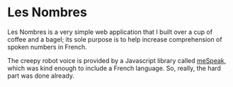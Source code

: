 Les Nombres
===========

Les Nombres is a very simple web application that I built
over a cup of coffee and a bagel; its sole purpose is to
help increase comprehension of spoken numbers in French.

The creepy robot voice is provided by a Javascript library
called [meSpeak](http://www.masswerk.at/mespeak), which was
kind enough to include a French language. So, really, the
hard part was done already.
